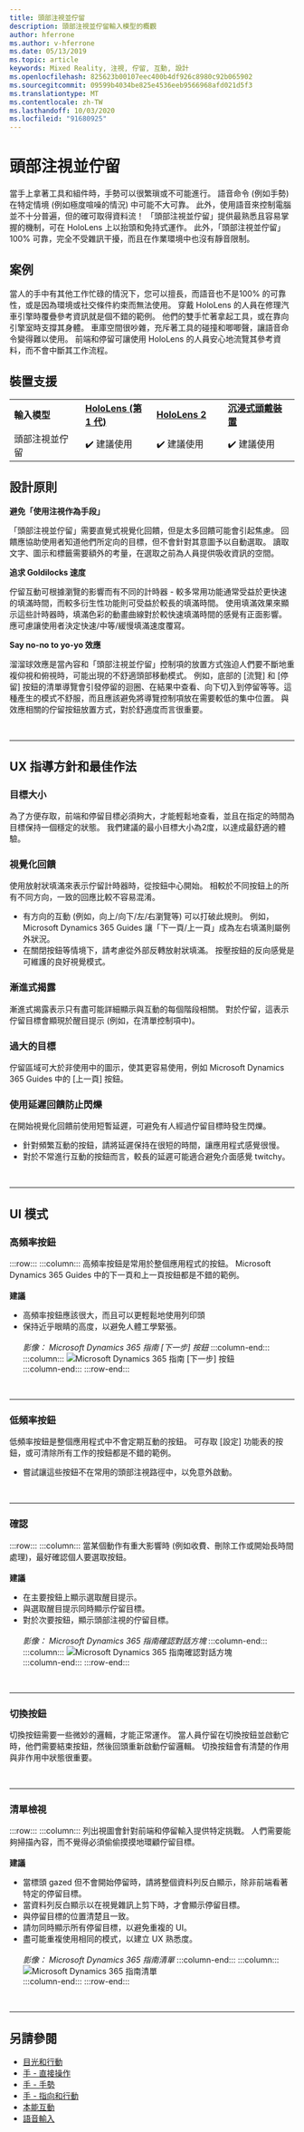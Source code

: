 ```yaml
---
title: 頭部注視並佇留
description: 頭部注視並佇留輸入模型的概觀
author: hferrone
ms.author: v-hferrone
ms.date: 05/13/2019
ms.topic: article
keywords: Mixed Reality, 注視, 佇留, 互動, 設計
ms.openlocfilehash: 825623b00107eec400b4df926c8980c92b065902
ms.sourcegitcommit: 09599b4034be825e4536eeb9566968afd021d5f3
ms.translationtype: MT
ms.contentlocale: zh-TW
ms.lasthandoff: 10/03/2020
ms.locfileid: "91680925"
---
```

# <a name="head-gaze-and-dwell"></a>頭部注視並佇留

當手上拿著工具和組件時，手勢可以很繁瑣或不可能進行。 語音命令 (例如手勢) 在特定情境 (例如極度喧噪的情況) 中可能不大可靠。 此外，使用語音來控制電腦並不十分普遍，但的確可取得資料流！ 「頭部注視並佇留」提供最熟悉且容易掌握的機制，可在 HoloLens 上以抬頭和免持式運作。 此外，「頭部注視並佇留」 100% 可靠，完全不受雜訊干擾，而且在作業環境中也沒有靜音限制。

## <a name="scenarios"></a>案例

當人的手中有其他工作忙碌的情況下，您可以擅長，而語音也不是100% 的可靠性，或是因為環境或社交條件約束而無法使用。 穿戴 HoloLens 的人員在修理汽車引擎時覆疊參考資訊就是個不錯的範例。 他們的雙手忙著拿起工具，或在靠向引擎室時支撐其身體。 車庫空間很吵雜，充斥著工具的碰撞和唧唧聲，讓語音命令變得難以使用。 前端和停留可讓使用 HoloLens 的人員安心地流覽其參考資料，而不會中斷其工作流程。 

## <a name="device-support"></a>裝置支援

<table>
    <colgroup>
    <col width="25%" />
    <col width="25%" />
    <col width="25%" />
    <col width="25%" />
    </colgroup>
    <tr>
        <td><strong>輸入模型</strong></td>
        <td><a href="../hololens-hardware-details.md"><strong>HoloLens (第 1 代)</strong></a></td>
        <td><a href="https://docs.microsoft.com/hololens/hololens2-hardware"><strong>HoloLens 2</strong></td>
        <td><a href="../discover/immersive-headset-hardware-details.md"><strong>沉浸式頭戴裝置</strong></a></td>
    </tr>
     <tr>
        <td>頭部注視並佇留</td>
        <td>✔️ 建議使用</td>
        <td>✔️ 建議使用</td>
        <td>✔️ 建議使用</td>
    </tr>
</table>


## <a name="design-principles"></a>設計原則

**避免「使用注視作為手段」**

「頭部注視並佇留」需要直覺式視覺化回饋，但是太多回饋可能會引起焦慮。 回饋應協助使用者知道他們所定向的目標，但不會針對其意圖予以自動選取。 讀取文字、圖示和標籤需要額外的考量，在選取之前為人員提供吸收資訊的空間。
    
**追求 Goldilocks 速度**
    
佇留互動可根據瀏覽的影響而有不同的計時器 - 較多常用功能通常受益於更快速的填滿時間，而較多衍生性功能則可受益於較長的填滿時間。 使用填滿效果來顯示這些計時器時，填滿色彩的動畫曲線對於較快速填滿時間的感覺有正面影響。 應可慮讓使用者決定快速/中等/緩慢填滿速度覆寫。
    
**Say no-no to yo-yo 效應**

溜溜球效應是當內容和「頭部注視並佇留」控制項的放置方式強迫人們要不斷地重複仰視和俯視時，可能出現的不舒適頭部移動模式。 例如，底部的 [流覽] 和 [停留] 按鈕的清單導覽會引發停留的迴圈、在結果中查看、向下切入到停留等等。這種產生的模式不舒服，而且應該避免將導覽控制項放在需要較低的集中位置。 與效應相關的佇留按鈕放置方式，對於舒適度而言很重要。

<br>

---


## <a name="ux-guidelines-and-best-practices"></a>UX 指導方針和最佳作法

### <a name="target-sizes"></a>目標大小
  為了方便存取，前端和停留目標必須夠大，才能輕鬆地查看，並且在指定的時間為目標保持一個穩定的狀態。 我們建議的最小目標大小為2度，以達成最舒適的體驗。 

### <a name="visual-feedback"></a>視覺化回饋

使用放射狀填滿來表示佇留計時器時，從按鈕中心開始。 相較於不同按鈕上的所有不同方向，一致的回應比較不容易混淆。 

  * 有方向的互動 (例如，向上/向下/左/右瀏覽等) 可以打破此規則。 例如，Microsoft Dynamics 365 Guides 讓「下一頁/上一頁」成為左右填滿則屬例外狀況。
  * 在關閉按鈕等情境下，請考慮從外部反轉放射狀填滿。 按壓按鈕的反向感覺是可維護的良好視覺模式。 

### <a name="progressive-disclosure"></a>漸進式揭露

漸進式揭露表示只有盡可能詳細顯示與互動的每個階段相關。 對於佇留，這表示佇留目標會顯現於醒目提示 (例如，在清單控制項中)。

 ### <a name="oversized-targets"></a>過大的目標
佇留區域可大於非使用中的圖示，使其更容易使用，例如 Microsoft Dynamics 365 Guides 中的 [上一頁] 按鈕。

### <a name="prevent-flickering-with-delayed-feedback"></a>使用延遲回饋防止閃爍
在開始視覺化回饋前使用短暫延遲，可避免有人經過佇留目標時發生閃爍。
* 針對頻繁互動的按鈕，請將延遲保持在很短的時間，讓應用程式感覺很慢。
* 對於不常進行互動的按鈕而言，較長的延遲可能適合避免介面感覺 twitchy。


<br>

---

## <a name="ui-patterns"></a>UI 模式

### <a name="high-frequency-buttons"></a>高頻率按鈕

:::row:::
    :::column:::
        高頻率按鈕是常用於整個應用程式的按鈕。 Microsoft Dynamics 365 Guides 中的下一頁和上一頁按鈕都是不錯的範例。<br>
        <br>
        **建議**<br>
  * 高頻率按鈕應該很大，而且可以更輕鬆地使用列印頭
  * 保持近乎眼睛的高度，以避免人體工學緊張。<br>
        <br>
*影像： Microsoft Dynamics 365 指南 [下一步] 按鈕*
    :::column-end:::
        :::column:::
       ![Microsoft Dynamics 365 指南 [下一步] 按鈕](images/GuideNextButton.png)<br>
    :::column-end:::
:::row-end:::

<br>

---


### <a name="low-frequency-buttons"></a>低頻率按鈕
低頻率按鈕是整個應用程式中不會定期互動的按鈕。 可存取 [設定] 功能表的按鈕，或可清除所有工作的按鈕都是不錯的範例。

* 嘗試讓這些按鈕不在常用的頭部注視路徑中，以免意外啟動。 

<br>

---

### <a name="confirmations"></a>確認

:::row:::
    :::column:::
        當某個動作有重大影響時 (例如收費、刪除工作或開始長時間處理)，最好確認個人要選取按鈕。<br>
        <br>
        **建議**<br>
  * 在主要按鈕上顯示選取醒目提示。
  * 與選取醒目提示同時顯示佇留目標。
  * 對於次要按鈕，顯示頭部注視的佇留目標。<br>
        <br>
*影像： Microsoft Dynamics 365 指南確認對話方塊*
    :::column-end:::
        :::column:::
       ![Microsoft Dynamics 365 指南確認對話方塊](images/GuidesConfirmation.png)<br>
    :::column-end:::
:::row-end:::
        
<br>

---

### <a name="toggle-buttons"></a>切換按鈕
切換按鈕需要一些微妙的邏輯，才能正常運作。 當人員佇留在切換按鈕並啟動它時，他們需要結束按鈕，然後回頭重新啟動佇留邏輯。 切換按鈕會有清楚的作用與非作用中狀態很重要。 

<br>

---

### <a name="list-views"></a>清單檢視

:::row:::
    :::column:::
        列出視圖會針對前端和停留輸入提供特定挑戰。 人們需要能夠掃描內容，而不覺得必須偷偷摸摸地環顧佇留目標。<br>
        <br>
**建議**<br>
  * 當標頭 gazed 但不會開始停留時，請將整個資料列反白顯示，除非前端看著特定的停留目標。
  * 當資料列反白顯示以在視覺雜訊上剪下時，才會顯示停留目標。
  * 與停留目標的位置清楚且一致。
  * 請勿同時顯示所有停留目標，以避免重複的 UI。
  * 盡可能重複使用相同的模式，以建立 UX 熟悉度。<br>
        <br>
*影像： Microsoft Dynamics 365 指南清單*
    :::column-end:::
        :::column:::
       ![Microsoft Dynamics 365 指南清單](images/GuidesListView.png)<br>
    :::column-end:::
:::row-end:::

<br>

---
 
 ## <a name="see-also"></a>另請參閱
* [目光和行動](gaze-and-commit.md)
* [手 - 直接操作](direct-manipulation.md)
* [手 - 手勢](gaze-and-commit.md#composite-gestures)
* [手 - 指向和行動](point-and-commit.md)
* [本能互動](interaction-fundamentals.md)
* [語音輸入](voice-input.md)

